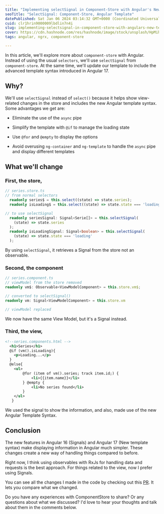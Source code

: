```yaml
---
title: "Implementing selectSignal in Component-Store with Angular's New Template Syntax"
seoTitle: "SelectSignal: Component-Store, Angular Template"
datePublished: Sat Jan 06 2024 03:14:32 GMT+0000 (Coordinated Universal Time)
cuid: clr1hrin9000009lbdlin7n4i
slug: implementing-selectsignal-in-component-store-with-angulars-new-template-syntax
cover: https://cdn.hashnode.com/res/hashnode/image/stock/unsplash/HpMihL323k0/upload/b8147ea0052780f9640579b348bca705.jpeg
tags: angular, ngrx, component-store

---
```


In this article, we'll explore more about `component-store` with Angular. Instead of using the usual `selectors`, we'll use `selectSignal` from `component-store`. At the same time, we'll update our template to include the advanced template syntax introduced in Angular 17.

## Why?

We'll use `selectSignal` instead of `select()` because it helps show view-related changes in the store and includes the new Angular template syntax. Some advantages we get are:

* Eliminate the use of the `async` pipe
    
* Simplify the template with `@if` to manage the loading state
    
* Use `@for` and `@empty` to display the options
    
* Avoid overusing `ng-container` and `ng-template` to handle the `async` pipe and display different templates
    

## What we'll change

### First, the store,

```typescript
// series.store.ts
// from normal selectors
  readonly series$ = this.select((state) => state.series);
  readonly isLoading$ = this.select((state) => state.state === 'loading');

// to use selectSignal
  readonly seriesSignal: Signal<Serie[]> = this.selectSignal(
    (state) => state.series
  );
  readonly isLoadingSignal: Signal<boolean> = this.selectSignal(
    (state) => state.state === 'loading'
  );
```

By using `selectSignal`, it retrieves a Signal from the store not an observable.

### Second, the component

```typescript
// series.component.ts
// viewModel from the store removed
readonly vm$: Observable<ViewModelComponent> = this.store.vm$;

// converted to selectSignal()
readonly vm: Signal<ViewModelComponent> = this.store.vm

// viewModel replaced
```

We now have the same View Model, but it's a Signal instead.

### Third, the view,

```xml
<!--series.components.html -->
  <h1>Series</h1>
  @if (vm().isLoading){
    <p>Loading...</p>
  }
  @else{
    <ul>
        @for (item of vm().series; track item.id;) {
            <li>{{item.name}}</li>
        } @empty {
            <li>No series found</li>
        }
    </ul>
   }
```

We used the signal to show the information, and also, made use of the new Angular Template Syntax.

## Conclusion

The new features in Angular 16 (Signals) and Angular 17 (New template syntax) make displaying information in Angular much simpler. These changes create a new way of handling things compared to before.

Right now, I think using observables with RxJs for handling data and requests is the best approach. For things related to the view, now I prefer using Signals.

You can see all the changes I made in the code by checking out this [PR](https://github.com/oidacra/series-post/pull/2/files). It lets you compare what we changed.

Do you have any experiences with ComponentStore to share? Or any questions about what we discussed? I'd love to hear your thoughts and talk about them in the comments below.